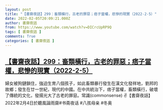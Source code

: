 ```yaml
---
layout: post
title: "【書齋夜話】299：畜類橫行，古老的罪惡；痞子當權，悲慘的現實（2022-2-5）"
date: 2022-02-05T20:09:21.000Z
author: 書齋夜話
from: https://www.youtube.com/watch?v=DICrcUpRP9Q
tags: [ 書齋夜話 ]
comments: True
categories: [ 書齋夜話 ]
---
```

<!--1644091761000-->
[【書齋夜話】299：畜類橫行，古老的罪惡；痞子當權，悲慘的現實（2022-2-5）](https://www.youtube.com/watch?v=DICrcUpRP9Q)
------

<div>
婦女被狗鏈鎖住，強迫生育八個孩子，如此畜類暴行發生在漢文化發祥地，劉邦的故鄉；發生在廿一世紀，現代的中國。在中共統治下，痞子當權，畜類橫行，破壞了傳統的文化，發揚光大了古老的罪惡。常識(commonsense) ✌【書齋夜話】2022年2月4日於聽風論雨齋#书斋夜话 #八孩母亲 #冬奥
</div>
